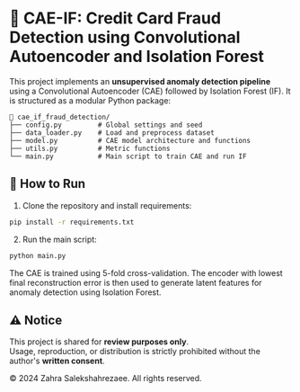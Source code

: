 # 🧠 CAE-IF: Credit Card Fraud Detection using Convolutional Autoencoder and Isolation Forest

This project implements an **unsupervised anomaly detection pipeline** using a Convolutional Autoencoder (CAE) followed by Isolation Forest (IF). It is structured as a modular Python package:

```
📁 cae_if_fraud_detection/
├── config.py         # Global settings and seed
├── data_loader.py    # Load and preprocess dataset
├── model.py          # CAE model architecture and functions
├── utils.py          # Metric functions
└── main.py           # Main script to train CAE and run IF
```

## 🚀 How to Run

1. Clone the repository and install requirements:
```bash
pip install -r requirements.txt
```

2. Run the main script:
```bash
python main.py
```

The CAE is trained using 5-fold cross-validation. The encoder with lowest final reconstruction error is then used to generate latent features for anomaly detection using Isolation Forest.


## ⚠️ Notice

This project is shared for **review purposes only**.  
Usage, reproduction, or distribution is strictly prohibited without the author's **written consent**.

© 2024 Zahra Salekshahrezaee. All rights reserved.  

